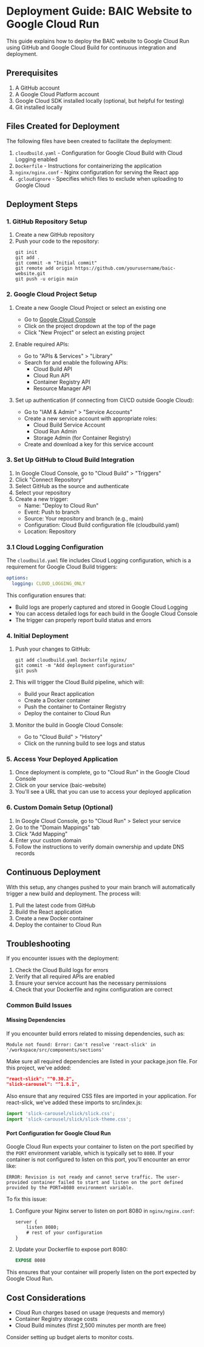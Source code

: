 # Deployment Guide: BAIC Website to Google Cloud Run

This guide explains how to deploy the BAIC website to Google Cloud Run using GitHub and Google Cloud Build for continuous integration and deployment.

## Prerequisites

1. A GitHub account
2. A Google Cloud Platform account
3. Google Cloud SDK installed locally (optional, but helpful for testing)
4. Git installed locally

## Files Created for Deployment

The following files have been created to facilitate the deployment:

1. `cloudbuild.yaml` - Configuration for Google Cloud Build with Cloud Logging enabled
2. `Dockerfile` - Instructions for containerizing the application
3. `nginx/nginx.conf` - Nginx configuration for serving the React app
4. `.gcloudignore` - Specifies which files to exclude when uploading to Google Cloud

## Deployment Steps

### 1. GitHub Repository Setup

1. Create a new GitHub repository
2. Push your code to the repository:
   ```
   git init
   git add .
   git commit -m "Initial commit"
   git remote add origin https://github.com/yourusername/baic-website.git
   git push -u origin main
   ```

### 2. Google Cloud Project Setup

1. Create a new Google Cloud Project or select an existing one
   - Go to [Google Cloud Console](https://console.cloud.google.com/)
   - Click on the project dropdown at the top of the page
   - Click "New Project" or select an existing project

2. Enable required APIs:
   - Go to "APIs & Services" > "Library"
   - Search for and enable the following APIs:
     - Cloud Build API
     - Cloud Run API
     - Container Registry API
     - Resource Manager API

3. Set up authentication (if connecting from CI/CD outside Google Cloud):
   - Go to "IAM & Admin" > "Service Accounts"
   - Create a new service account with appropriate roles:
     - Cloud Build Service Account
     - Cloud Run Admin
     - Storage Admin (for Container Registry)
   - Create and download a key for this service account

### 3. Set Up GitHub to Cloud Build Integration

1. In Google Cloud Console, go to "Cloud Build" > "Triggers"
2. Click "Connect Repository"
3. Select GitHub as the source and authenticate
4. Select your repository
5. Create a new trigger:
   - Name: "Deploy to Cloud Run"
   - Event: Push to branch
   - Source: Your repository and branch (e.g., main)
   - Configuration: Cloud Build configuration file (cloudbuild.yaml)
   - Location: Repository

### 3.1 Cloud Logging Configuration

The `cloudbuild.yaml` file includes Cloud Logging configuration, which is a requirement for Google Cloud Build triggers:

```yaml
options:
  logging: CLOUD_LOGGING_ONLY
```

This configuration ensures that:
- Build logs are properly captured and stored in Google Cloud Logging
- You can access detailed logs for each build in the Google Cloud Console
- The trigger can properly report build status and errors

### 4. Initial Deployment

1. Push your changes to GitHub:
   ```
   git add cloudbuild.yaml Dockerfile nginx/
   git commit -m "Add deployment configuration"
   git push
   ```

2. This will trigger the Cloud Build pipeline, which will:
   - Build your React application
   - Create a Docker container
   - Push the container to Container Registry
   - Deploy the container to Cloud Run

3. Monitor the build in Google Cloud Console:
   - Go to "Cloud Build" > "History"
   - Click on the running build to see logs and status

### 5. Access Your Deployed Application

1. Once deployment is complete, go to "Cloud Run" in the Google Cloud Console
2. Click on your service (baic-website)
3. You'll see a URL that you can use to access your deployed application

### 6. Custom Domain Setup (Optional)

1. In Google Cloud Console, go to "Cloud Run" > Select your service
2. Go to the "Domain Mappings" tab
3. Click "Add Mapping"
4. Enter your custom domain
5. Follow the instructions to verify domain ownership and update DNS records

## Continuous Deployment

With this setup, any changes pushed to your main branch will automatically trigger a new build and deployment. The process will:

1. Pull the latest code from GitHub
2. Build the React application
3. Create a new Docker container
4. Deploy the container to Cloud Run

## Troubleshooting

If you encounter issues with the deployment:

1. Check the Cloud Build logs for errors
2. Verify that all required APIs are enabled
3. Ensure your service account has the necessary permissions
4. Check that your Dockerfile and nginx configuration are correct

### Common Build Issues

#### Missing Dependencies

If you encounter build errors related to missing dependencies, such as:

```
Module not found: Error: Can't resolve 'react-slick' in '/workspace/src/components/sections'
```

Make sure all required dependencies are listed in your package.json file. For this project, we've added:

```json
"react-slick": "^0.30.2",
"slick-carousel": "^1.8.1",
```

Also ensure that any required CSS files are imported in your application. For react-slick, we've added these imports to src/index.js:

```javascript
import 'slick-carousel/slick/slick.css';
import 'slick-carousel/slick/slick-theme.css';
```

#### Port Configuration for Google Cloud Run

Google Cloud Run expects your container to listen on the port specified by the `PORT` environment variable, which is typically set to `8080`. If your container is not configured to listen on this port, you'll encounter an error like:

```
ERROR: Revision is not ready and cannot serve traffic. The user-provided container failed to start and listen on the port defined provided by the PORT=8080 environment variable.
```

To fix this issue:

1. Configure your Nginx server to listen on port 8080 in `nginx/nginx.conf`:
   ```nginx
   server {
       listen 8080;
       # rest of your configuration
   }
   ```

2. Update your Dockerfile to expose port 8080:
   ```dockerfile
   EXPOSE 8080
   ```

This ensures that your container will properly listen on the port expected by Google Cloud Run.

## Cost Considerations

- Cloud Run charges based on usage (requests and memory)
- Container Registry storage costs
- Cloud Build minutes (first 2,500 minutes per month are free)

Consider setting up budget alerts to monitor costs.
